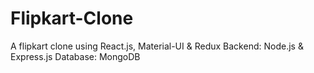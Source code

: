 # Flipkart-Clone
 A flipkart clone using React.js, Material-UI &amp; Redux Backend: Node.js &amp; Express.js Database: MongoDB

